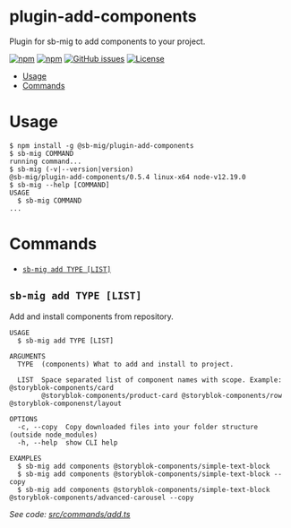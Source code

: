 plugin-add-components
=====================

Plugin for sb-mig to add components to your project.

[![npm](https://img.shields.io/npm/v/@sb-mig/plugin-add-components.svg)](https://www.npmjs.com/package/@sb-mig/plugin-add-components)
[![npm](https://img.shields.io/npm/dt/@sb-mig/plugin-add-components.svg)](ttps://img.shields.io/npm/dt/@sb-mig/plugin-add-components.svg)
[![GitHub issues](https://img.shields.io/github/issues/sb-mig/plugin-add-components.svg?style=flat-square&v=1)](https://github.com/sb-mig/plugin-add-components/issues?q=is%3Aopen+is%3Aissue)
[![License](https://img.shields.io/npm/l/@sb-mig/plugin-add-components.svg)](https://github.com/sb-mig/plugin-add-components/blob/master/package.json)

<!-- toc -->
* [Usage](#usage)
* [Commands](#commands)
<!-- tocstop -->
# Usage
<!-- usage -->
```sh-session
$ npm install -g @sb-mig/plugin-add-components
$ sb-mig COMMAND
running command...
$ sb-mig (-v|--version|version)
@sb-mig/plugin-add-components/0.5.4 linux-x64 node-v12.19.0
$ sb-mig --help [COMMAND]
USAGE
  $ sb-mig COMMAND
...
```
<!-- usagestop -->
# Commands
<!-- commands -->
* [`sb-mig add TYPE [LIST]`](#sb-mig-add-type-list)

## `sb-mig add TYPE [LIST]`

Add and install components from repository.

```
USAGE
  $ sb-mig add TYPE [LIST]

ARGUMENTS
  TYPE  (components) What to add and install to project.

  LIST  Space separated list of component names with scope. Example: @storyblok-components/card
        @storyblok-components/product-card @storyblok-components/row @storyblok-componenst/layout

OPTIONS
  -c, --copy  Copy downloaded files into your folder structure (outside node_modules)
  -h, --help  show CLI help

EXAMPLES
  $ sb-mig add components @storyblok-components/simple-text-block
  $ sb-mig add components @storyblok-components/simple-text-block --copy
  $ sb-mig add components @storyblok-components/simple-text-block @storyblok-components/advanced-carousel --copy
```

_See code: [src/commands/add.ts](https://github.com/sb-mig/plugin-add-components/blob/v0.5.4/src/commands/add.ts)_
<!-- commandsstop -->

